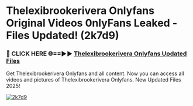 # Thelexibrookerivera Onlyfans Original Videos 0nlyFans Leaked - Files Updated! (2k7d9)

<h3>🔴 CLICK HERE 🌐==►► <a href="https://tinyurl.com/2m67pmp6" rel="nofollow">Thelexibrookerivera Onlyfans Updated Files</a></h3>

Get Thelexibrookerivera Onlyfans and all content. Now you can access all videos and pictures of Thelexibrookerivera Onlyfans. New Updated Files 2025!

[![2k7d9](https://i.imgur.com/H4QAA4z.gif)](https://tinyurl.com/2m67pmp6)